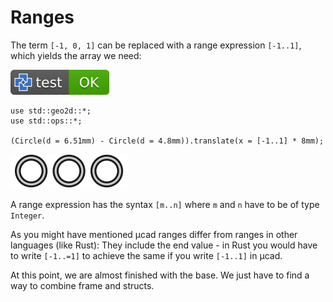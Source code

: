 # Ranges

The term `[-1, 0, 1]` can be replaced with a range expression `[-1..1]`, which yields the array we need:

[![test](.test/ranges.svg)](.test/ranges.log)

```µcad,ranges
use std::geo2d::*;
use std::ops::*;

(Circle(d = 6.51mm) - Circle(d = 4.8mm)).translate(x = [-1..1] * 8mm);
```

![Picture](.test/ranges-out.svg)

A range expression has the syntax `[m..n]` where `m` and `n` have to be of type `Integer`.

As you might have mentioned µcad ranges differ from ranges in other languages (like Rust):
They include the end value - in Rust you would have to write `[-1..=1]` to achieve the same
if you write `[-1..1]` in µcad.

At this point, we are almost finished with the base.
We just have to find a way to combine frame and structs.
